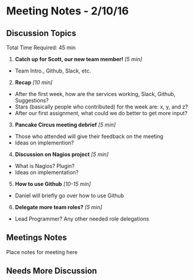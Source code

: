 # Meeting Notes - 2/10/16

## Discussion Topics

Total Time Required: 45 min

1. **Catch up for Scott, our new team member!** *[5 min]*
  - Team Intro., Github, Slack, etc.
2. **Recap** *[10 min]*
  - After the first week, how are the services working, Slack, Github, Suggestions?
  - Stars (basically people who contributed) for the week are: x, y, and z?
  - After our first assignment, what could we do better to get more input?
3. **Pancake Circus meeting debrief** *[5 min]*
  - Those who attended will give their feedback on the meeting
  - Ideas on implemention?
4. **Discussion on Nagios project** *[5 min]*
  - What is Nagios? Plugin?
  - Ideas on implementation?
5. **How to use Github** *[10-15 min]*
  - Daniel will briefly go over how to use Github
6. **Delegate more team roles?** *[5 min]*
  - Lead Programmer? Any other needed role delegations



## Meetings Notes

Place notes for meeting here

## Needs More Discussion

